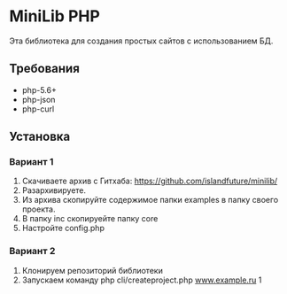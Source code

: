 
# MiniLib PHP

Эта библиотека для создания простых сайтов с использованием БД.

## Требования

* php-5.6+
* php-json
* php-curl

## Установка

### Вариант 1

1. Скачиваете архив с Гитхаба: https://github.com/islandfuture/minilib/
2. Разархивируете.
3. Из архива скопируйте содержимое папки examples в папку своего проекта.
4. В папку inc скопируейте папку core
5. Настройте config.php

### Вариант 2

1. Клонируем репозиторий библиотеки
2. Запускаем команду php cli/createproject.php www.example.ru 1
